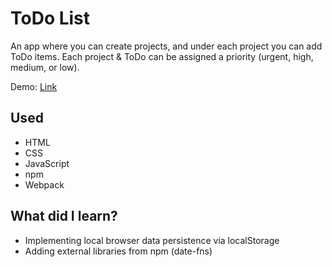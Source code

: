 # ToDo List
An app where you can create projects, and under each project you can add ToDo items.
Each project & ToDo can be assigned a priority (urgent, high, medium, or low).

Demo: [Link](https://marboleda.github.io/todo-list)

## Used
- HTML
- CSS
- JavaScript
- npm
- Webpack

## What did I learn?
- Implementing local browser data persistence via localStorage
- Adding external libraries from npm (date-fns)